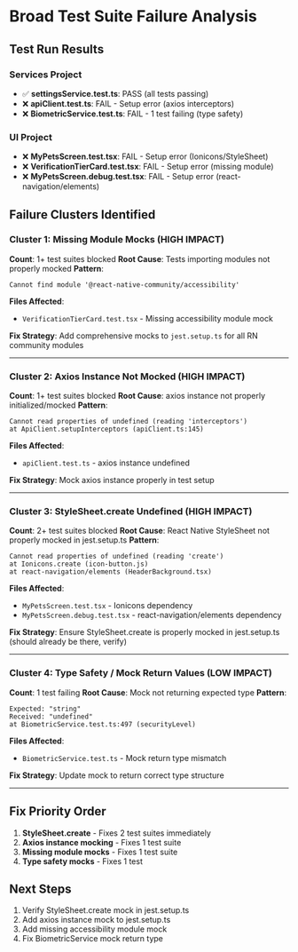 # Broad Test Suite Failure Analysis

## Test Run Results

### Services Project
- ✅ **settingsService.test.ts**: PASS (all tests passing)
- ❌ **apiClient.test.ts**: FAIL - Setup error (axios interceptors)
- ❌ **BiometricService.test.ts**: FAIL - 1 test failing (type safety)

### UI Project  
- ❌ **MyPetsScreen.test.tsx**: FAIL - Setup error (Ionicons/StyleSheet)
- ❌ **VerificationTierCard.test.tsx**: FAIL - Setup error (missing module)
- ❌ **MyPetsScreen.debug.test.tsx**: FAIL - Setup error (react-navigation/elements)

## Failure Clusters Identified

### Cluster 1: Missing Module Mocks (HIGH IMPACT)
**Count**: 1+ test suites blocked
**Root Cause**: Tests importing modules not properly mocked
**Pattern**: 
```
Cannot find module '@react-native-community/accessibility'
```

**Files Affected**:
- `VerificationTierCard.test.tsx` - Missing accessibility module mock

**Fix Strategy**: Add comprehensive mocks to `jest.setup.ts` for all RN community modules

---

### Cluster 2: Axios Instance Not Mocked (HIGH IMPACT)
**Count**: 1+ test suites blocked
**Root Cause**: axios instance not properly initialized/mocked
**Pattern**:
```
Cannot read properties of undefined (reading 'interceptors')
at ApiClient.setupInterceptors (apiClient.ts:145)
```

**Files Affected**:
- `apiClient.test.ts` - axios instance undefined

**Fix Strategy**: Mock axios instance properly in test setup

---

### Cluster 3: StyleSheet.create Undefined (HIGH IMPACT)
**Count**: 2+ test suites blocked
**Root Cause**: React Native StyleSheet not properly mocked in jest.setup.ts
**Pattern**:
```
Cannot read properties of undefined (reading 'create')
at Ionicons.create (icon-button.js)
at react-navigation/elements (HeaderBackground.tsx)
```

**Files Affected**:
- `MyPetsScreen.test.tsx` - Ionicons dependency
- `MyPetsScreen.debug.test.tsx` - react-navigation/elements dependency

**Fix Strategy**: Ensure StyleSheet.create is properly mocked in jest.setup.ts (should already be there, verify)

---

### Cluster 4: Type Safety / Mock Return Values (LOW IMPACT)
**Count**: 1 test failing
**Root Cause**: Mock not returning expected type
**Pattern**:
```
Expected: "string"
Received: "undefined"
at BiometricService.test.ts:497 (securityLevel)
```

**Files Affected**:
- `BiometricService.test.ts` - Mock return type mismatch

**Fix Strategy**: Update mock to return correct type structure

---

## Fix Priority Order

1. **StyleSheet.create** - Fixes 2 test suites immediately
2. **Axios instance mocking** - Fixes 1 test suite
3. **Missing module mocks** - Fixes 1 test suite
4. **Type safety mocks** - Fixes 1 test

## Next Steps

1. Verify StyleSheet.create mock in jest.setup.ts
2. Add axios instance mock to jest.setup.ts
3. Add missing accessibility module mock
4. Fix BiometricService mock return type

